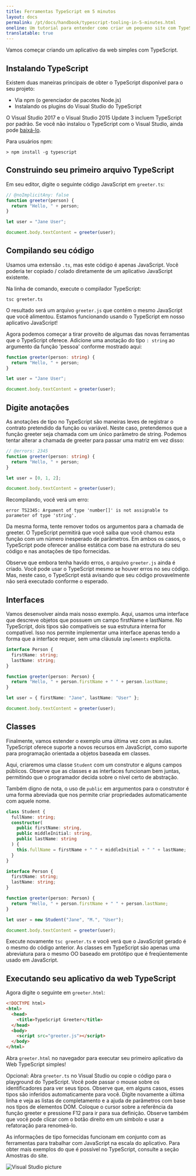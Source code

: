 ```yaml
---
title: Ferramentas TypeScript em 5 minutos
layout: docs
permalink: /pt/docs/handbook/typescript-tooling-in-5-minutes.html
oneline: Um tutorial para entender como criar um pequeno site com TypeScript
translatable: true
---
```


Vamos começar criando um aplicativo da web simples com TypeScript.

## Instalando TypeScript

Existem duas maneiras principais de obter o TypeScript disponível para o seu projeto:

- Via npm (o gerenciador de pacotes Node.js)
- Instalando os plugins do Visual Studio do TypeScript

O Visual Studio 2017 e o Visual Studio 2015 Update 3 incluem TypeScript por padrão.
Se você não instalou o TypeScript com o Visual Studio, ainda pode [baixá-lo](/download).

Para usuários npm:

```shell
> npm install -g typescript
```

## Construindo seu primeiro arquivo TypeScript

Em seu editor, digite o seguinte código JavaScript em `greeter.ts`:

```ts twoslash
// @noImplicitAny: false
function greeter(person) {
  return "Hello, " + person;
}

let user = "Jane User";

document.body.textContent = greeter(user);
```

## Compilando seu código

Usamos uma extensão `.ts`, mas este código é apenas JavaScript.
Você poderia ter copiado / colado diretamente de um aplicativo JavaScript existente.

Na linha de comando, execute o compilador TypeScript:

```shell
tsc greeter.ts
```

O resultado será um arquivo `greeter.js` que contém o mesmo JavaScript que você alimentou.
Estamos funcionando usando o TypeScript em nosso aplicativo JavaScript!

Agora podemos começar a tirar proveito de algumas das novas ferramentas que o TypeScript oferece.
Adicione uma anotação do tipo `: string` ao argumento da função 'pessoa' conforme mostrado aqui:

```ts twoslash
function greeter(person: string) {
  return "Hello, " + person;
}

let user = "Jane User";

document.body.textContent = greeter(user);
```

## Digite anotações

As anotações de tipo no TypeScript são maneiras leves de registrar o contrato pretendido da função ou variável.
Neste caso, pretendemos que a função greeter seja chamada com um único parâmetro de string.
Podemos tentar alterar a chamada de greeter para passar uma matriz em vez disso:

```ts twoslash
// @errors: 2345
function greeter(person: string) {
  return "Hello, " + person;
}

let user = [0, 1, 2];

document.body.textContent = greeter(user);
```

Recompilando, você verá um erro:

```shell
error TS2345: Argument of type 'number[]' is not assignable to parameter of type 'string'.
```

Da mesma forma, tente remover todos os argumentos para a chamada de greeter.
O TypeScript permitirá que você saiba que você chamou esta função com um número inesperado de parâmetros.
Em ambos os casos, o TypeScript pode oferecer análise estática com base na estrutura do seu código e nas anotações de tipo fornecidas.

Observe que embora tenha havido erros, o arquivo `greeter.js` ainda é criado.
Você pode usar o TypeScript mesmo se houver erros no seu código. Mas, neste caso, o TypeScript está avisando que seu código provavelmente não será executado conforme o esperado.

## Interfaces

Vamos desenvolver ainda mais nosso exemplo. Aqui, usamos uma interface que descreve objetos que possuem um campo firstName e lastName.
No TypeScript, dois tipos são compatíveis se sua estrutura interna for compatível.
Isso nos permite implementar uma interface apenas tendo a forma que a interface requer, sem uma cláusula `implements` explícita.

```ts twoslash
interface Person {
  firstName: string;
  lastName: string;
}

function greeter(person: Person) {
  return "Hello, " + person.firstName + " " + person.lastName;
}

let user = { firstName: "Jane", lastName: "User" };

document.body.textContent = greeter(user);
```

## Classes

Finalmente, vamos estender o exemplo uma última vez com as aulas.
TypeScript oferece suporte a novos recursos em JavaScript, como suporte para programação orientada a objetos baseada em classes.

Aqui, criaremos uma classe `Student` com um construtor e alguns campos públicos.
Observe que as classes e as interfaces funcionam bem juntas, permitindo que o programador decida sobre o nível certo de abstração.

Também digno de nota, o uso de `public` em argumentos para o construtor é uma forma abreviada que nos permite criar propriedades automaticamente com aquele nome.

```ts twoslash
class Student {
  fullName: string;
  constructor(
    public firstName: string,
    public middleInitial: string,
    public lastName: string
  ) {
    this.fullName = firstName + " " + middleInitial + " " + lastName;
  }
}

interface Person {
  firstName: string;
  lastName: string;
}

function greeter(person: Person) {
  return "Hello, " + person.firstName + " " + person.lastName;
}

let user = new Student("Jane", "M.", "User");

document.body.textContent = greeter(user);
```

Execute novamente `tsc greeter.ts` e você verá que o JavaScript gerado é o mesmo do código anterior.
As classes em TypeScript são apenas uma abreviatura para o mesmo OO baseado em protótipo que é freqüentemente usado em JavaScript.

## Executando seu aplicativo da web TypeScript

Agora digite o seguinte em `greeter.html`:

```html
<!DOCTYPE html>
<html>
  <head>
    <title>TypeScript Greeter</title>
  </head>
  <body>
    <script src="greeter.js"></script>
  </body>
</html>
```

Abra `greeter.html` no navegador para executar seu primeiro aplicativo da Web TypeScript simples!

Opcional: Abra `greeter.ts` no Visual Studio ou copie o código para o playground do TypeScript.
Você pode passar o mouse sobre os identificadores para ver seus tipos.
Observe que, em alguns casos, esses tipos são inferidos automaticamente para você.
Digite novamente a última linha e veja as listas de completamento e a ajuda de parâmetros com base nos tipos de elementos DOM.
Coloque o cursor sobre a referência da função greeter e pressione F12 para ir para sua definição.
Observe também que você pode clicar com o botão direito em um símbolo e usar a refatoração para renomeá-lo.

As informações de tipo fornecidas funcionam em conjunto com as ferramentas para trabalhar com JavaScript na escala do aplicativo.
Para obter mais exemplos do que é possível no TypeScript, consulte a seção Amostras do site.

![Visual Studio picture](/images/docs/greet_person.png)
